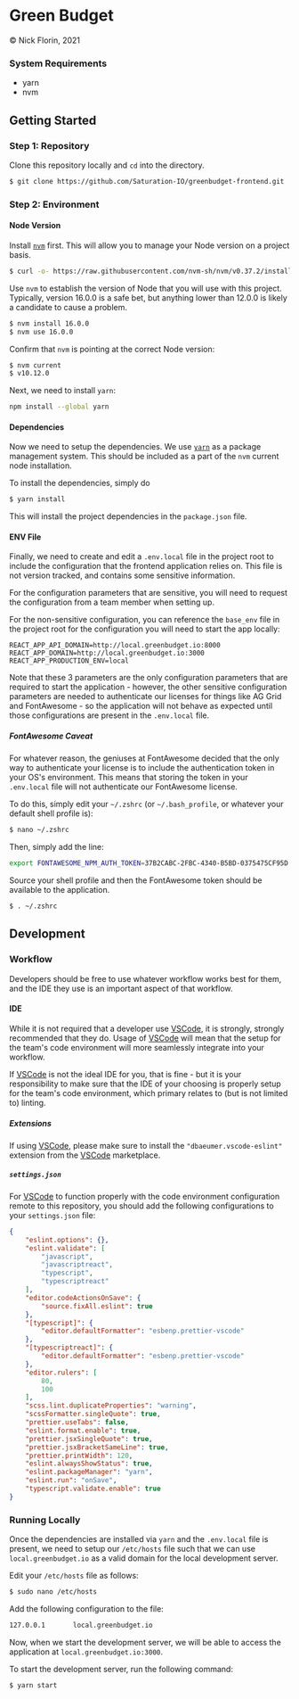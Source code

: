 # Green Budget

&copy; Nick Florin, 2021

### System Requirements

- yarn
- nvm

## Getting Started

### Step 1: Repository

Clone this repository locally and `cd` into the directory.

```bash
$ git clone https://github.com/Saturation-IO/greenbudget-frontend.git
```

### Step 2: Environment

#### Node Version

Install [`nvm`](https://github.com/nvm-sh/nvm) first. This will
allow you to manage your Node version on a project basis.

```bash
$ curl -o- https://raw.githubusercontent.com/nvm-sh/nvm/v0.37.2/install.sh | bash
```

Use `nvm` to establish the version of Node that you will use with this project.
Typically, version 16.0.0 is a safe bet, but anything lower than 12.0.0 is likely
a candidate to cause a problem.

```bash
$ nvm install 16.0.0
$ nvm use 16.0.0
```

Confirm that `nvm` is pointing at the correct Node version:

```bash
$ nvm current
$ v10.12.0
```

Next, we need to install `yarn`:

```bash
npm install --global yarn
```

#### Dependencies

Now we need to setup the dependencies. We use [`yarn`](https://yarnpkg.com/)
as a package management system. This should be included as a part of the
`nvm` current node installation.

To install the dependencies, simply do

```bash
$ yarn install
```

This will install the project dependencies in the `package.json` file.

#### ENV File

Finally, we need to create and edit a `.env.local` file in the project root to
include the configuration that the frontend application relies on. This
file is not version tracked, and contains some sensitive information.

For the configuration parameters that are sensitive, you will need to request
the configuration from a team member when setting up.

For the non-sensitive configuration, you can reference the `base_env` file in
the project root for the configuration you will need to start the app locally:

```
REACT_APP_API_DOMAIN=http://local.greenbudget.io:8000
REACT_APP_DOMAIN=http://local.greenbudget.io:3000
REACT_APP_PRODUCTION_ENV=local
```

Note that these 3 parameters are the only configuration parameters that are
required to start the application - however, the other sensitive configuration
parameters are needed to authenticate our licenses for things like AG Grid and
FontAwesome - so the application will not behave as expected until those
configurations are present in the `.env.local` file.

##### FontAwesome Caveat

For whatever reason, the geniuses at FontAwesome decided that the only way to
authenticate your license is to include the authentication token in your OS's
environment.  This means that storing the token in your `.env.local` file will
not authenticate our FontAwesome license.

To do this, simply edit your `~/.zshrc` (or `~/.bash_profile`, or whatever your
default shell profile is):

```bash
$ nano ~/.zshrc
```

Then, simply add the line:

```bash
export FONTAWESOME_NPM_AUTH_TOKEN=37B2CABC-2FBC-4340-B5BD-0375475CF95D
```

Source your shell profile and then the FontAwesome token should be available to
the application.

```bash
$ . ~/.zshrc
```

## Development

### Workflow

Developers should be free to use whatever workflow works best for them, and the
IDE they use is an important aspect of that workflow.

#### IDE

While it is not required that a developer use
[VSCode](https://code.visualstudio.com/), it is strongly, strongly recommended
that they do.  Usage of [VSCode](https://code.visualstudio.com/) will mean that
the setup for the team's code environment will more seamlessly integrate into
your workflow.

If [VSCode](https://code.visualstudio.com/) is not the ideal IDE for you, that
is fine - but it is your responsibility to make sure that the IDE of your
choosing is properly setup for the team's code environment, which primary relates
to (but is not limited to) linting.

##### Extensions

If using [VSCode](https://code.visualstudio.com/), please make sure to
install the `"dbaeumer.vscode-eslint"` extension from the
[VSCode](https://code.visualstudio.com/) marketplace.

##### `settings.json`

For [VSCode](https://code.visualstudio.com/) to function properly with the
code environment configuration remote to this repository, you should add the
following configurations to your `settings.json` file:

```json
{
	"eslint.options": {},
	"eslint.validate": [
		"javascript",
		"javascriptreact",
		"typescript",
		"typescriptreact"
	],
	"editor.codeActionsOnSave": {
		"source.fixAll.eslint": true
	},
	"[typescript]": {
		"editor.defaultFormatter": "esbenp.prettier-vscode"
	},
	"[typescriptreact]": {
		"editor.defaultFormatter": "esbenp.prettier-vscode"
	},
	"editor.rulers": [
		80,
		100
	],
	"scss.lint.duplicateProperties": "warning",
	"scssFormatter.singleQuote": true,
	"prettier.useTabs": false,
	"eslint.format.enable": true,
	"prettier.jsxSingleQuote": true,
	"prettier.jsxBracketSameLine": true,
	"prettier.printWidth": 120,
	"eslint.alwaysShowStatus": true,
	"eslint.packageManager": "yarn",
	"eslint.run": "onSave",
	"typescript.validate.enable": true
}
```

### Running Locally

Once the dependencies are installed via `yarn` and the `.env.local` file is
present, we need to setup our `/etc/hosts` file such that we can use
`local.greenbudget.io` as a valid domain for the local development server.

Edit your `/etc/hosts` file as follows:

```bash
$ sudo nano /etc/hosts
```

Add the following configuration to the file:

```bash
127.0.0.1       local.greenbudget.io
```

Now, when we start the development server, we will be able to access the
application at `local.greenbudget.io:3000`.

To start the development server, run the following command:

```bash
$ yarn start
```

